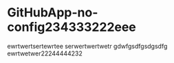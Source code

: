 # GitHubApp-no-config234333222eee
ewrtwertsertewrtee
serwertwertwetr
gdwfgsdfgsdgsdfg
ewrtwetwer22244444232
